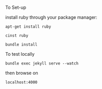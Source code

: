  To Set-up

 install ruby through your package manager:
 
 `apt-get install ruby`
 
 `cinst ruby`
 
`bundle install`

 To test locally

 `bundle exec jekyll serve --watch`

 then browse on

 `localhost:4000`
